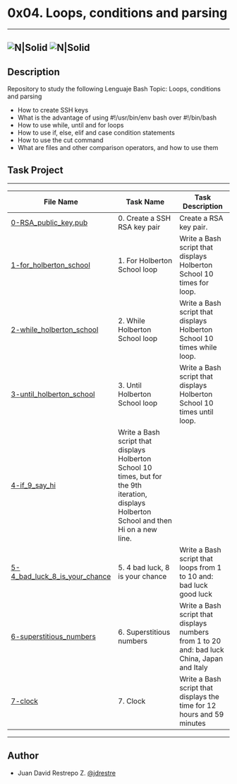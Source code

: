 # 0x04. Loops, conditions and parsing
---
![N|Solid](https://www.holbertonschool.com/holberton-logo.png) ![N|Solid](https://intranet.hbtn.io/assets/holberton-logo-coral-27055cb2f875eb10bf3b3942e52a24581bc0667695bdc856d4f08b469b678000.png)
---

## Description
Repository to study the following Lenguaje Bash Topic: Loops, conditions and parsing

- How to create SSH keys
- What is the advantage of using #!/usr/bin/env bash over #!/bin/bash
- How to use while, until and for loops
- How to use if, else, elif and case condition statements
- How to use the cut command
- What are files and other comparison operators, and how to use them

## Task Project
---
File Name|Task Name|Task Description
---|---|---
[0-RSA_public_key.pub](https://github.com/jdrestre/0x04-loops_conditions_and_parsing/blob/master/0-RSA_public_key.pub)|0. Create a SSH RSA key pair|Create a RSA key pair.
[1-for_holberton_school](https://github.com/jdrestre/0x04-loops_conditions_and_parsing/blob/master/1-for_holberton_school)|1. For Holberton School loop|Write a Bash script that displays Holberton School 10 times for loop.
[2-while_holberton_school](https://github.com/jdrestre/0x04-loops_conditions_and_parsing/blob/master/2-while_holberton_school)|2. While Holberton School loop|Write a Bash script that displays Holberton School 10 times while loop.
[3-until_holberton_school](https://github.com/jdrestre/0x04-loops_conditions_and_parsing/blob/master/3-until_holberton_school)|3. Until Holberton School loop|Write a Bash script that displays Holberton School 10 times until loop.
[4-if_9_say_hi](https://github.com/jdrestre/0x04-loops_conditions_and_parsing/blob/master/4-if_9_say_hi)|Write a Bash script that displays Holberton School 10 times, but for the 9th iteration, displays Holberton School and then Hi on a new line.
[5-4_bad_luck_8_is_your_chance](https://github.com/jdrestre/0x04-loops_conditions_and_parsing/blob/master/5-4_bad_luck_8_is_your_chance)|5. 4 bad luck, 8 is your chance|Write a Bash script that loops from 1 to 10 and: bad luck good luck
[6-superstitious_numbers](https://github.com/jdrestre/0x04-loops_conditions_and_parsing/blob/master/6-superstitious_numbers)|6. Superstitious numbers|Write a Bash script that displays numbers from 1 to 20 and: bad luck China, Japan and Italy
[7-clock](https://github.com/jdrestre/0x04-loops_conditions_and_parsing/blob/master/7-clock)|7. Clock|Write a Bash script that displays the time for 12 hours and 59 minutes


---
## Author

- Juan David Restrepo Z. [@jdrestre](https://twitter.com/jdrestre)
